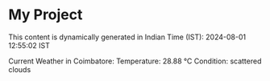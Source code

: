 # My Project

This content is dynamically generated in Indian Time (IST): 2024-08-01 12:55:02 IST


Current Weather in Coimbatore:
Temperature: 28.88 °C
Condition: scattered clouds
